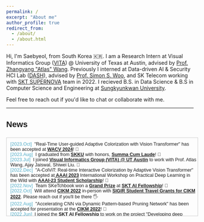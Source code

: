 ```yaml
---
permalink: /
excerpt: "About me"
author_profile: true
redirect_from:
  - /about/
  - /about.html
---
```


Hi, I'm Saebyeol, from South Korea 🇰🇷.
I am a Research Intern at Visual Informatics Group ([VITA](https://vita-group.github.io/index.html)) @ University of Texas at Austin, advised by [Prof. Zhangyang "Atlas" Wang](https://express.adobe.com/page/CAdrFMJ9QeI2y/). Previously I interned at Data-driven AI & Security HCI Lab ([DASH](https://dash-lab.github.io/)), advised by [Prof. Simon S. Woo](https://dash-lab.github.io/About/), and SK Telecom working with [SKT SUPERNOVA](https://www.koreaittimes.com/news/articleView.html?idxno=112407) team in 2022. 
I recieved B.S. in Data Science & B.S in Computer Science and Engineering at [Sungkyunkwan University](https://www.skku.edu/eng/).

Feel free to reach out if you'd like to chat or collaborate with me.

---

<h3 style="font-size: 22px; font-family: Raleway, sans-serif;">News</h3>

<div style="height:200px;width:100%;margin-right:25px;margin-bottom:5px;display:inline-block;text-align:left;padding-left:10px;padding-top:10px;border:1px solid #ccc;overflow:auto;font:15px Merriweather, sans-serif;">
  
<small>
<span style="color: #52adc8;">[2023.Oct]</span>&nbsp;&nbsp;"Real-Time User-guided Adaptive Colorization with Vision Transformer" has been accepted at <strong><u>WACV 2024</u></strong>! 🥳
<br>  
<span style="color: #52adc8;">[2023.Aug]</span>&nbsp;&nbsp;I graduated from <strong><u>SKKU</u></strong> with honors, <strong><u>Summa Cum Laude</u></strong>! 🥳
<br>  
<span style="color: #52adc8;">[2023.Jul]</span>&nbsp;&nbsp;I joined <strong><u>Visual Informatics Group (VITA) @ UT Austin</u></strong> to work with Prof. Atlas Wang, Ajay Jaiswal, Shiwei Liu. 🌟
<br>  
<span style="color: #52adc8;">[2022.Dec]</span>&nbsp;&nbsp;"A-ColViT: Real-time Interactive Colorization by Adaptive Vision Transformer" has been accepted at<strong><u> AAAI 2023</u></strong> International Workshop on Practical Deep Learning in the Wild with <strong><u>AAAI-23 Student Scholarship</u></strong>! 🥳
<br>  
<span style="color: #52adc8;">[2022.Nov]</span>&nbsp;&nbsp;Team SKeTchbook won a <strong><u>Grand Prize</u></strong> at <strong><u>SKT AI Fellowship</u></strong>! 🥳
<br>
<span style="color: #52adc8;">[2022.Oct]</span>&nbsp;&nbsp;Will attend <strong><u>CIKM 2022</u></strong> in-person with <strong><u>SIGIR Student Travel Grants for CIKM 2022</u></strong>. Please reach out if you'll be there 🖐
<br>
<span style="color: #52adc8;">[2022.Aug]</span>&nbsp;&nbsp;"Accelerating CNN via Dynamic Pattern‑based Pruning Network" has been accepted for presentation at the <strong><u>CIKM 2022</u></strong>! 🥳
<br>
<span style="color: #52adc8;">[2022.Jun]</span>&nbsp;&nbsp;I joined the <strong><u>SKT AI Fellowship</u></strong> to work on the project "Developing deep learning model for colorizing old monochrome images." I am glad to collaborate with Gwanghan Lee and Donggeun Ko as part of Team "SKeTchbook", mentored by Jiyeon Jung. 🌟
<br>
<span style="color: #52adc8;">[2021.Oct]</span>&nbsp;&nbsp;"VFP290K: A Large‑Scale Benchmark Dataset for Vision‑based Fallen Person Detection" has been accepted for presentation at the <strong><u>NeurIPS 2021</u></strong> Benchmark and Dataset Track! 🥳
</small>
  
</div>
